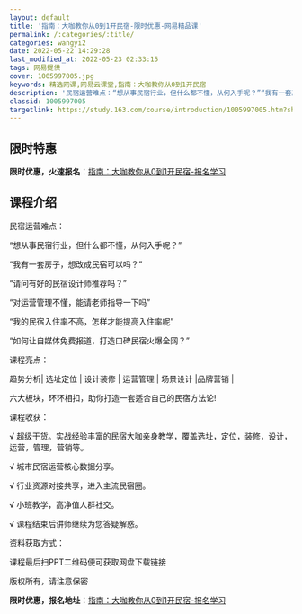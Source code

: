 ```yaml
---
layout: default
title: '指南：大咖教你从0到1开民宿-限时优惠-网易精品课'
permalink: /:categories/:title/
categories: wangyi2
date: 2022-05-22 14:29:28
last_modified_at: 2022-05-23 02:33:15
tags: 网易提供
cover: 1005997005.jpg
keywords: 精选网课,网易云课堂,指南：大咖教你从0到1开民宿
description: '民宿运营难点：“想从事民宿行业，但什么都不懂，从何入手呢？”“我有一套房子，想改成民宿可以吗？”“请问有好的民宿设计师推'
classid: 1005997005
targetlink: https://study.163.com/course/introduction/1005997005.htm?share=1&shareId=1025206652&utm_campaign=share&utm_medium=iphoneShare&utm_source=&utm_u=1025206652
---
```


## 限时特惠

**限时优惠，火速报名**：[指南：大咖教你从0到1开民宿-报名学习](https://study.163.com/course/introduction/1005997005.htm?share=1&shareId=1025206652&utm_campaign=share&utm_medium=iphoneShare&utm_source=&utm_u=1025206652)

## 课程介绍

民宿运营难点：

“想从事民宿行业，但什么都不懂，从何入手呢？”

“我有一套房子，想改成民宿可以吗？”

“请问有好的民宿设计师推荐吗？”

“对运营管理不懂，能请老师指导一下吗”

“我的民宿入住率不高，怎样才能提高入住率呢”

“如何让自媒体免费报道，打造口碑民宿火爆全网？”



课程亮点：

趋势分析| 选址定位 | 设计装修 | 运营管理 | 场景设计 |品牌营销 | 

六大板块，环环相扣，助你打造一套适合自己的民宿方法论!



课程收获：

√ 超级干货。实战经验丰富的民宿大咖亲身教学，覆盖选址，定位，装修，设计，运营，管理，营销等。

√ 城市民宿运营核心数据分享。

√ 行业资源对接共享，进入主流民宿圈。

√ 小班教学，高净值人群社交。

√ 课程结束后讲师继续为您答疑解惑。

资料获取方式：

课程最后扫PPT二维码便可获取网盘下载链接

版权所有，请注意保密

**限时优惠，报名地址**：[指南：大咖教你从0到1开民宿-报名学习](https://study.163.com/course/introduction/1005997005.htm?share=1&shareId=1025206652&utm_campaign=share&utm_medium=iphoneShare&utm_source=&utm_u=1025206652)

